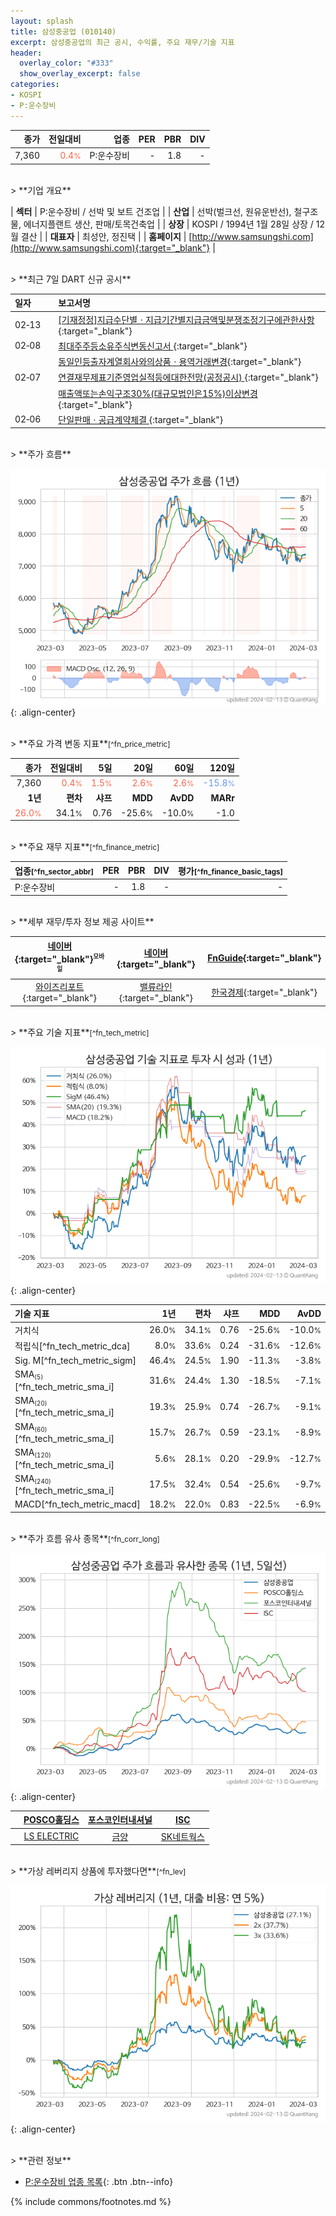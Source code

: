 ```yaml
---
layout: splash
title: 삼성중공업 (010140)
excerpt: 삼성중공업의 최근 공시, 수익률, 주요 재무/기술 지표
header:
  overlay_color: "#333"
  show_overlay_excerpt: false
categories:
- KOSPI
- P:운수장비
---
```


| **종가** | **전일대비** | **업종** | **PER** | **PBR** | **DIV** |
| -------: | -----------: | -------: | ------: | ------: | ------: |
| 7,360 | <span style="color: tomato">0.4<small>%</small></span> | P:운수장비 | - | 1.8 | - |

<!-- more -->

<br>
> **기업 개요**<a id="company"></a>

| <span style="white-space:nowrap;">**섹터**</span> | P:운수장비 / 선박 및 보트 건조업 |
| <span style="white-space:nowrap;">**산업**</span> | 선박(벌크선, 원유운반선), 철구조물, 에너지플랜트 생산, 판매/토목건축업 |
| <span style="white-space:nowrap;">**상장**</span> | KOSPI / 1994년 1월 28일 상장 / 12월 결산 |
| <span style="white-space:nowrap;">**대표자**</span> | 최성안, 정진택 |
| <span style="white-space:nowrap;">**홈페이지**</span> | [http://www.samsungshi.com](http://www.samsungshi.com){:target="_blank"} |

<br>
> **최근 7일 DART 신규 공시**<a id="dart"></a>

| **일자** |      | **보고서명** |
| :------- | :--- | :----------- |
| 02&#x2011;13 | | [[기재정정]지급수단별ㆍ지급기간별지급금액및분쟁조정기구에관한사항](https://dart.fss.or.kr/dsaf001/main.do?rcpNo=20240213001039){:target="_blank"} |
| 02&#x2011;08 | | [최대주주등소유주식변동신고서              ](https://dart.fss.or.kr/dsaf001/main.do?rcpNo=20240208800778){:target="_blank"} |
|  | | [동일인등출자계열회사와의상품ㆍ용역거래변경](https://dart.fss.or.kr/dsaf001/main.do?rcpNo=20240208000871){:target="_blank"} |
| 02&#x2011;07 | | [연결재무제표기준영업실적등에대한전망(공정공시)              ](https://dart.fss.or.kr/dsaf001/main.do?rcpNo=20240207800815){:target="_blank"} |
|  | | [매출액또는손익구조30%(대규모법인은15%)이상변경              ](https://dart.fss.or.kr/dsaf001/main.do?rcpNo=20240207800663){:target="_blank"} |
| 02&#x2011;06 | | [단일판매ㆍ공급계약체결              ](https://dart.fss.or.kr/dsaf001/main.do?rcpNo=20240206800046){:target="_blank"} |

<br>
> **주가 흐름**<a id="price"></a>

![010140](/stock/images/010140.png){: .align-center}

<br>
> **주요 가격 변동 지표**<small>[^fn_price_metric]</small>

| **종가** | **전일대비** | **5일** | **20일** | **60일** | **120일** |
| -------: | -----------: | ------: | -------: | -------: | --------: |
| 7,360 | <span style="color: tomato">0.4<small>%</small></span> | <span style="color: tomato">1.5<small>%</small></span> | <span style="color: tomato">2.6<small>%</small></span> | <span style="color: tomato">2.6<small>%</small></span> | <span style="color: cornflowerblue">-15.8<small>%</small></span> |
| **1년** | **편차** | **샤프** | **MDD** | **AvDD** | **MARr** |
| <span style="color: tomato">26.0<small>%</small></span> | 34.1<small>%</small> | 0.76 | -25.6<small>%</small> | -10.0<small>%</small> | -1.0 |

<br>
> **주요 재무 지표**<small>[^fn_finance_metric]</small>

| **업종**<small>[^fn_sector_abbr]</small> | **PER** | **PBR** | **DIV** | **평가**<small>[^fn_finance_basic_tags]</small> |
| :--------------------------------------- | ------: | ------: | ------: | ----------------------------------------------: |
| P:운수장비 | - | 1.8 | - | - |

<br>
> **세부 재무/투자 정보 제공 사이트**

| [네이버](https://m.stock.naver.com/domestic/stock/010140/finance/summary){:target="_blank"}<sup><small>모바일</small></sup> | [네이버](https://finance.naver.com/item/coinfo.naver?code=010140){:target="_blank"} | [FnGuide](https://comp.fnguide.com/SVO2/ASP/SVD_Invest.asp?gicode=A010140&MenuYn=Y){:target="_blank"} |
| :---: | :---: | :---: |
| [와이즈리포트](https://comp.wisereport.co.kr/company/c1040001.aspx?cmp_cd=010140){:target="_blank"} | [밸류라인](https://www.valueline.co.kr/finance/summary/010140){:target="_blank"} | [한국경제](https://markets.hankyung.com/stock/010140/financial-summary){:target="_blank"} |

<br>
> **주요 기술 지표**<small>[^fn_tech_metric]</small>


![010140](/stock/images/010140_tech.png){: .align-center}

| **기술 지표** | **1년** | **편차** | **샤프** | **MDD** | **AvDD** |
| :------------ | ------: | -----------: | -------: | ------: | -------: |
| 거치식 | 26.0<small>%</small> | 34.1<small>%</small> | 0.76 | -25.6<small>%</small> | -10.0<small>%</small> |
| 적립식[^fn_tech_metric_dca] | 8.0<small>%</small> | 33.6<small>%</small> | 0.24 | -31.6<small>%</small> | -12.6<small>%</small> |
| Sig. M[^fn_tech_metric_sigm] | 46.4<small>%</small> | 24.5<small>%</small> | 1.90 | -11.3<small>%</small> | -3.8<small>%</small> |
| SMA<small><sub>(5)</sub></small>[^fn_tech_metric_sma_i] | 31.6<small>%</small> | 24.4<small>%</small> | 1.30 | -18.5<small>%</small> | -7.1<small>%</small> |
| SMA<small><sub>(20)</sub></small>[^fn_tech_metric_sma_i] | 19.3<small>%</small> | 25.9<small>%</small> | 0.74 | -26.7<small>%</small> | -9.1<small>%</small> |
| SMA<small><sub>(60)</sub></small>[^fn_tech_metric_sma_i] | 15.7<small>%</small> | 26.7<small>%</small> | 0.59 | -23.1<small>%</small> | -8.9<small>%</small> |
| SMA<small><sub>(120)</sub></small>[^fn_tech_metric_sma_i] | 5.6<small>%</small> | 28.1<small>%</small> | 0.20 | -29.9<small>%</small> | -12.7<small>%</small> |
| SMA<small><sub>(240)</sub></small>[^fn_tech_metric_sma_i] | 17.5<small>%</small> | 32.4<small>%</small> | 0.54 | -25.6<small>%</small> | -9.7<small>%</small> |
| MACD[^fn_tech_metric_macd] | 18.2<small>%</small> | 22.0<small>%</small> | 0.83 | -22.5<small>%</small> | -6.9<small>%</small> |

<br>
> **주가 흐름 유사 종목**<a id="corr"></a><small>[^fn_corr_long]</small>

![010140](/stock/images/010140_corr.png){: .align-center}

|       | [POSCO홀딩스](/005490/) | [포스코인터내셔널](/047050/) | [ISC](/095340/) |
| :---: | :------------------------------------: | :------------------------------------: | :------------------------------------: |
|       | [LS ELECTRIC](/010120/) | [금양](/001570/) | [SK네트웍스](/001740/) |

<br>
> **가상 레버리지 상품에 투자했다면**<a id="2x"></a><small>[^fn_lev]</small>

![010140](/stock/images/010140_2x.png){: .align-center}

<br>
> **관련 정보**

- [P:운수장비 업종 목록](/stats/sector/kospi_업종_운수장비_종목/){: .btn .btn--info}

{% include commons/footnotes.md %}